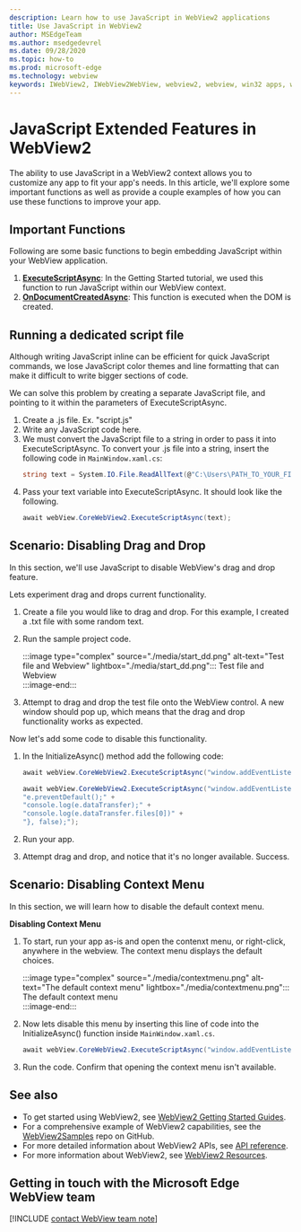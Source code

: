 ```yaml
---
description: Learn how to use JavaScript in WebView2 applications
title: Use JavaScript in WebView2
author: MSEdgeTeam
ms.author: msedgedevrel
ms.date: 09/28/2020
ms.topic: how-to
ms.prod: microsoft-edge
ms.technology: webview
keywords: IWebView2, IWebView2WebView, webview2, webview, win32 apps, win32, edge, ICoreWebView2, ICoreWebView2Host, browser control, edge html
---
```


# JavaScript Extended Features in WebView2

The ability to use JavaScript in a WebView2 context allows you to customize any app to fit your app's needs. In this article, we'll explore some important functions as well as provide a couple examples of how you can use these functions to improve your app. 

## Important Functions
Following are some basic functions to begin embedding JavaScript within your WebView application.

1. [**ExecuteScriptAsync**](https://docs.microsoft.com/en-us/microsoft-edge/webview2/reference/wpf/0-9-515/microsoft-web-webview2-wpf-webview2#executescriptasync): In the Getting Started tutorial, we used this function to run JavaScript within our WebView context. 
1. [**OnDocumentCreatedAsync**](https://docs.microsoft.com/en-us/microsoft-edge/webview2/reference/win32/0-9-538/icorewebview2#addscripttoexecuteondocumentcreated): This function is executed when the DOM is created.


## Running a dedicated script file

Although writing JavaScript inline can be efficient for quick JavaScript commands, we lose JavaScript color themes and line formatting that can make it difficult to write bigger sections of code.

We can solve this problem by creating a separate JavaScript file, and pointing to it within the parameters of ExecuteScriptAsync. 

1. Create a .js file. Ex. "script.js"
1. Write any JavaScript code here. 
1. We must convert the JavaScript file to a string in order to pass it into ExecuteScriptAsync. To convert your .js file into a string, insert the following code in `MainWindow.xaml.cs`:
    ```csharp
    string text = System.IO.File.ReadAllText(@"C:\Users\PATH_TO_YOUR_FILE\script.js"); //get text from .js file
    ```
1. Pass your text variable into ExecuteScriptAsync. It should look like the following.
    ```csharp
    await webView.CoreWebView2.ExecuteScriptAsync(text);
    ```

## Scenario: Disabling Drag and Drop

In this section, we'll use JavaScript to disable WebView's drag and drop feature.

Lets experiment drag and drops current functionality. 

1. Create a file you would like to drag and drop. For this example, I created a .txt file with some random text.
1. Run the sample project code. 

    :::image type="complex" source="./media/start_dd.png" alt-text="Test file and Webview" lightbox="./media/start_dd.png":::
   Test file and Webview  
    :::image-end:::  

1. Attempt to drag and drop the test file onto the WebView control. A new window should pop up, which means that the drag and drop functionality works as expected.

Now let's add some code to disable this functionality.

1. In the InitializeAsync() method add the following code:

    ```c#   
    await webView.CoreWebView2.ExecuteScriptAsync("window.addEventListener('dragover',function(e){e.preventDefault();},false);");

    await webView.CoreWebView2.ExecuteScriptAsync("window.addEventListener('drop',function(e){" +
    "e.preventDefault();" +
    "console.log(e.dataTransfer);" +
    "console.log(e.dataTransfer.files[0])" +
    "}, false);");
    ```
1. Run your app. 
1. Attempt drag and drop, and notice that it's no longer available. Success.

## Scenario: Disabling Context Menu

In this section, we will learn how to disable the default context menu.

**Disabling Context Menu**
1. To start, run your app as-is and open the contenxt menu, or right-click, anywhere in the webview. The context menu displays the default choices.

    :::image type="complex" source="./media/contextmenu.png" alt-text="The default context menu" lightbox="./media/contextmenu.png":::
   The default context menu  
    :::image-end:::  

1. Now lets disable this menu by inserting this line of code into the InitializeAsync() function inside `MainWindow.xaml.cs`.    
    ```c#   
    await webView.CoreWebView2.ExecuteScriptAsync("window.addEventListener('contextmenu', window => {window.preventDefault();});");
    ```
1. Run the code. Confirm that opening the context menu isn't available. 

## See also  

*   To get started using WebView2, see [WebView2 Getting Started Guides][Webview2MainGettingStarted].  
*   For a comprehensive example of WebView2 capabilities, see the [WebView2Samples][GithubMicrosoftedgeWebview2samples] repo on GitHub.
*   For more detailed information about WebView2 APIs, see [API reference][Webview2ApiReference].
*   For more information about WebView2, see [WebView2 Resources][Webview2MainNextSteps].

## Getting in touch with the Microsoft Edge WebView team  

[!INCLUDE [contact WebView team note](../includes/contact-webview-team-note.md)]  


<!-- links -->  

[DevtoolsGuideChromiumMain]: ../../devtools-guide-chromium.md "Microsoft Edge (Chromium) Developer Tools"  

[Webview2ReferenceDotnet09515MicrosoftWebWebview2CoreCorewebview2environmentoptionsAdditionalbrowserarguments]: ../reference/dotnet/0-9-515/microsoft-web-webview2-core-corewebview2environmentoptions.md#additionalbrowserarguments "AdditionalBrowserArguments - 0.9.515 - Microsoft.Web.WebView2.Core.CoreWebView2EnvironmentOptions class | Microsoft Docs"  
[Webview2ReferenceWin3209538Webview2IdlParameters]: ../reference/win32/0-9-538/webview2-idl.md#createcorewebview2environment  "CreateCoreWebView2Environment - Globals | Microsoft Docs"  
[Webview2ApiReference]: ../webview2-api-reference.md "Microsoft Edge WebView2 API Reference | Microsoft Docs"  
[Webview2MainNextSteps]: ../index.md#next-steps "Next steps - Introduction to Microsoft Edge WebView2 (Preview) | Microsoft Docs"  
[Webview2MainGettingStarted]: ../index.md#getting-started "Getting started - Introduction to Microsoft Edge WebView2 (Preview) | Microsoft Docs"  

[GithubMicrosoftedgeWebviewfeedbackMain]: https://github.com/MicrosoftEdge/WebViewFeedback "WebView Feedback - MicrosoftEdge/WebViewFeedback | GitHub"  
[GithubMicrosoftedgeWebview2samples]: https://github.com/MicrosoftEdge/WebView2Samples "WebView2 Samples - MicrosoftEdge/WebView2Samples | GitHub"  

[GithubMicrosoftVscodeJSDebugWhatsNew]: https://github.com/microsoft/vscode-js-debug#whats-new "What's new? - JavaScript debugger for Visual Studio Code - microsoft/vscode-js-debug | GitHub"  

[GithubMicrosoftVscodeEdgeDebug2ReadmeChromiumWebviewApplications]: https://github.com/microsoft/vscode-edge-debug2/blob/master/README.md#microsoft-edge-chromium-webview-applications "Microsoft Edge (Chromium) WebView applications - Visual Studio Code - Debugger for Microsoft Edge - microsoft/vscode-edge-debug2 | GitHub"  
